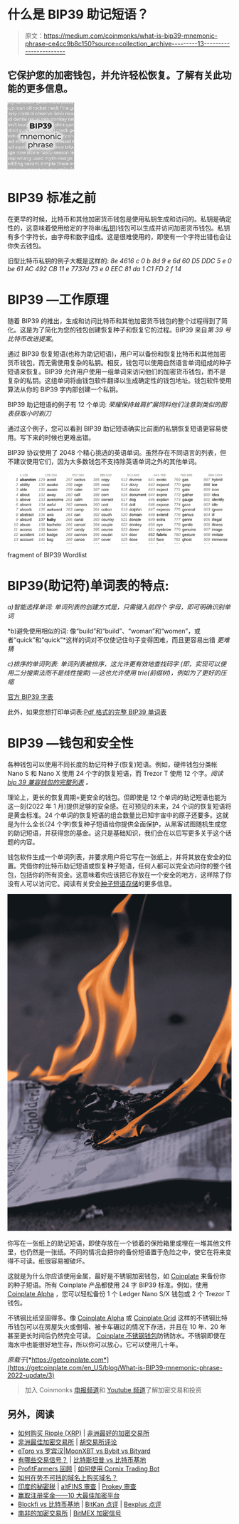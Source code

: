 # 什么是 BIP39 助记短语？

> 原文：<https://medium.com/coinmonks/what-is-bip39-mnemonic-phrase-ce4cc9b8c150?source=collection_archive---------13----------------------->

## 它保护您的加密钱包，并允许轻松恢复。了解有关此功能的更多信息。

![](img/fb337455b58627e4d39927c6d0ada2f8.png)

# BIP39 标准之前

在更早的时候，比特币和其他加密货币钱包是使用私钥生成和访问的。私钥是确定性的，这意味着使用给定的字符串([私钥](https://getcoinplate.com/blog/is-a-seed-phrase-the-same-as-a-private-key-the-ultimate-guide-to-private-keys-and-recovery-seed-phrases/?utm_source=medium.com&utm_medium=article&utm_campaign=m1))钱包可以生成并访问加密货币钱包。私钥有多个字符长，由字母和数字组成。这是很难使用的，即使有一个字符出错也会让你失去钱包。

旧型比特币私钥的例子大概是这样的:
*8e 4616 c 0 b 8d 9 e 6d 60 D5 DDC 5 e 0 be 61 AC 492 CB 11 e 7737d 73 e 0 EEC 81 da 1 C1 FD 2 f 14*

# BIP39 —工作原理

随着 BIP39 的推出，生成和访问比特币和其他加密货币钱包的整个过程得到了简化。这是为了简化为您的钱包创建恢复种子和恢复它的过程。BIP39 来自*第 39 号比特币改进提案*。

通过 BIP39 恢复短语(也称为助记短语)，用户可以备份和恢复比特币和其他加密货币钱包，而无需使用复杂的私钥。相反，钱包可以使用自然语言单词组成的种子短语来恢复。BIP39 允许用户使用一组单词来访问他们的加密货币钱包，而不是复杂的私钥。这组单词将由钱包软件翻译以生成确定性的钱包地址。钱包软件使用算法从你的 BIP39 字内部创建一个私钥。

BIP39 助记短语的例子有 12 个单词:
*荣耀保持耸肩扩展饲料他们注意到类似的图表获取小时剃刀*

通过这个例子，您可以看到 BIP39 助记短语确实比前面的私钥恢复短语更容易使用。写下来的时候也更难出错。

BIP39 协议使用了 2048 个精心挑选的英语单词。虽然存在不同语言的列表，但不建议使用它们，因为大多数钱包不支持除英语单词之外的其他单词。

![](img/230ee0933e4c0aa95812a324ec72ec8a.png)

fragment of BIP39 Wordlist

# BIP39(助记符)单词表的特点:

*a)智能选择单词:
单词列表的创建方式是，只需键入前四个* *字母，即可明确识别单词*

*b)避免使用相似的词:
像“build”和“build”、“woman”和“women”，或者“quick”和“quick”*这样的词对不仅使记住句子变得困难，而且更容易出错 *更难猜*

*c)排序的单词列表:*
*单词列表被排序，这允许更有效地查找码字* *(即，实现可以使用二分搜索法而不是线性搜索)* *—这也允许使用 trie(前缀树)，例如为了更好的压缩*

[官方 BIP39 字表](https://getcoinplate.com/blog/official-bip39-word-list-mnemonic-in-english-verified/?utm_source=medium.com&utm_medium=article&utm_campaign=m1)

此外，如果您想打印单词表:[Pdf 格式的完整 BIP39 单词表](https://getcoinplate.com/blog/bip39-wordlist-in-english-printable-one-page-pdf/?utm_source=medium.com&utm_medium=article&utm_campaign=m1)

# BIP39 —钱包和安全性

各种钱包可以使用不同长度的助记符种子(恢复)短语。例如，硬件钱包分类帐 Nano S 和 Nano X 使用 24 个字的恢复短语，而 Trezor T 使用 12 个字。*阅读*[*bip 39 兼容钱包的完整列表*](https://getcoinplate.com/blog/bip39-compatible-wallets-list-2022-updated/?utm_source=medium.com&utm_medium=article&utm_campaign=m1) *。*

理论上，更长的恢复周期=更安全的钱包。但即使是 12 个单词的助记短语也能为这一刻(2022 年 1 月)提供足够的安全感。在可预见的未来，24 个词的恢复短语将是黄金标准。24 个单词的恢复短语的组合数量比已知宇宙中的原子还要多。这就是为什么全长(24 个字)恢复种子短语给你提供全面保护，从黑客试图随机生成您的助记短语，并获得您的基金。这只是基础知识，我们会在以后写更多关于这个话题的内容。

钱包软件生成一个单词列表，并要求用户将它写在一张纸上，并将其放在安全的位置。凭借你的比特币助记短语或恢复种子短语，任何人都可以完全访问你的整个钱包，包括你的所有资金。这意味着你应该把它存放在一个安全的地方，这样除了你没有人可以访问它。阅读有关安全[种子短语存储](https://getcoinplate.com/blog/the-best-crypto-seed-phrase-storage-the-ultimate-guide/?utm_source=medium.com&utm_medium=article&utm_campaign=m1)的更多信息。

![](img/7f2941523ceb3bd75174c4a6273186d5.png)

你写在一张纸上的助记短语，即使存放在一个锁着的保险箱里或埋在一堆其他文件里，也仍然是一张纸。不同的情况会把你的备份短语置于危险之中，使它在将来变得不可读。纸很容易被破坏。

这就是为什么你应该使用金属，最好是不锈钢加密钱包，如 [Coinplate](https://getcoinplate.com/?utm_source=medium.com&utm_medium=article&utm_campaign=m1) 来备份你的种子短语。所有 Coinplate 产品都使用 24 字 BIP39 标准。例如，使用 [Coinplate Alpha](https://getcoinplate.com/product/coinplate-alpha/?utm_source=medium.com&utm_medium=article&utm_campaign=m1) ，您可以轻松备份 1 个 Ledger Nano S/X 钱包或 2 个 Trezor T 钱包。

不锈钢比纸坚固得多。像 [Coinplate Alpha](https://getcoinplate.com/product/coinplate-alpha/?utm_source=medium.com&utm_medium=article&utm_campaign=m1) 或 [Coinplate Grid](https://getcoinplate.com/product/coinplate-grid/?utm_source=medium.com&utm_medium=article&utm_campaign=m1) 这样的不锈钢比特币钱包可以在房屋失火或倒塌、被卡车碾过的情况下存活，并且在 10 年、20 年甚至更长时间后仍然完全可读。 [Coinplate 不锈钢钱包](https://getcoinplate.com/?utm_source=medium.com&utm_medium=article&utm_campaign=m1)防锈防水。不锈钢即使在海水中也能很好地生存，所以你可以放心，它可以使用几十年。

*原载于*[*https://getcoinplate.com*](https://getcoinplate.com/en_US/blog/What-is-BIP39-mnemonic-phrase-2022-update/3)

> 加入 Coinmonks [电报频道](https://t.me/coincodecap)和 [Youtube 频道](https://www.youtube.com/c/coinmonks/videos)了解加密交易和投资

## 另外，阅读

*   [如何购买 Ripple (XRP)](https://blog.coincodecap.com/buy-ripple-india) | [非洲最好的加密交易所](https://blog.coincodecap.com/crypto-exchange-africa)
*   [非洲最佳加密交易所](https://blog.coincodecap.com/crypto-exchange-africa) | [胡交易所评论](https://blog.coincodecap.com/hoo-exchange-review)
*   [eToro vs 罗宾汉](https://blog.coincodecap.com/etoro-robinhood)|[MoonXBT vs Bybit vs Bityard](https://blog.coincodecap.com/bybit-bityard-moonxbt)
*   [有哪些交易信号？](https://blog.coincodecap.com/trading-signal) | [比特斯坦普 vs 比特币基地](https://blog.coincodecap.com/bitstamp-coinbase)
*   [ProfitFarmers 回顾](https://blog.coincodecap.com/profitfarmers-review) | [如何使用 Cornix Trading Bot](https://blog.coincodecap.com/cornix-trading-bot)
*   [如何在势不可挡的域名上购买域名？](https://blog.coincodecap.com/buy-domain-on-unstoppable-domains)
*   [印度的秘密税](https://blog.coincodecap.com/crypto-tax-india) | [altFINS 审查](https://blog.coincodecap.com/altfins-review) | [Prokey 审查](/coinmonks/prokey-review-26611173c13c)
*   [赢取注册奖金——10 大最佳加密平台](https://blog.coincodecap.com/earn-sign-up-bonus)
*   [Blockfi vs 比特币基地](https://blog.coincodecap.com/blockfi-vs-coinbase) | [BitKan 点评](https://blog.coincodecap.com/bitkan-review) | [Bexplus 点评](https://blog.coincodecap.com/bexplus-review)
*   [南非的加密交易所](https://blog.coincodecap.com/crypto-exchanges-in-south-africa) | [BitMEX 加密信号](https://blog.coincodecap.com/bitmex-crypto-signals)
